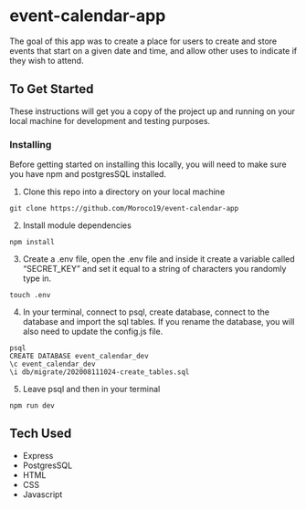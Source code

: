 # event-calendar-app

The goal of this app was to create a place for users to create and store events that start on a given date and time, and allow other uses to indicate if they wish to attend.

## To Get Started

These instructions will get you a copy of the project up and running on your local machine for development and testing purposes. 

### Installing

Before getting started on installing this locally, you will need to make sure you have npm and postgresSQL installed.

1) Clone this repo into a directory on your local machine

```
git clone https://github.com/Moroco19/event-calendar-app
```

2) Install module dependencies
```
npm install
```

3) Create a .env file, open the .env file and inside it create a variable called “SECRET_KEY” and set it equal to a string of characters you randomly type in.

```
touch .env
```

4) In your terminal, connect to psql, create database, connect to the database and import the sql tables.  If you rename the database, you will also need to update the config.js file.

```
psql
CREATE DATABASE event_calendar_dev
\c event_calendar_dev
\i db/migrate/202008111024-create_tables.sql
```

5) Leave psql and then in your terminal

```
npm run dev
```

## Tech Used

- Express
- PostgresSQL
- HTML
- CSS
- Javascript